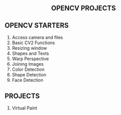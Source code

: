 <h2 align="center"> OPENCV PROJECTS </h2>

## OPENCV STARTERS

<ol>
<li>Access camera and files</li>
<li>Basic CV2 Functions</li>
<li>Resizing window</li>
<li>Shapes and Texts</li>
<li>Warp Perspective</li>
<li>Joining Images</li>
<li>Color Detection</li>
<li>Shape Detection</li>
<li>Face Detection</li>
</ol>

## PROJECTS

<ol>
<li>Virtual Paint</li>
</ol>